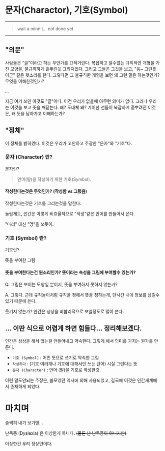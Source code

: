 # 문자(Charactor), 기호(Symbol)

---

> wait a minnit... not done yet.

---

## "의문"

사람들은 "글"이라고 하는 무언가를 끄적거린다.
복잡하고 알수없는 규칙적인 개형을 가진 모양을,
불규칙하게 흩뿌린듯 그려져있다.
그리고 그들은 그것을 보고,
"음~ 그런뜻이군" 같은 헛소리를 한다.
그렇다면 그 불규칙한 개형을 보면 왜 그런 말은 하는것인가?
무엇을 이해한것인가?

...

지금 여기 쓰인 이것도 "글"이다.
이건 우리가 없을때 아무런 의미가 없다.
그러나 우리는 이것을 보고 뜻을 깨닫는다.
왜? 도대체 왜?
기이한 선들이 복잡하게 흩뿌려진 이것은, 왜 뜻을 담아가고
이해하는가?

## "정체"

이 정체를 밝히겠다.
이것은 우리가 고안하고 주장한
"문자"와 "기호"다.

### 문자 (Character) 란?

문자란?

> 언어(말)을 작성하기 위한 기호(Symbol).

#### 작성한다는것은 무엇인가? (작성함 vs 그렸음)

작성한다는것은 기호를 그리는것을 말한다.

놀랍게도, 인간은 이렇게 비효율적으로 "작성"같은 언어를 만들어서 쓴다.

"마리" 대신 "명"을 쓰듯이.

### 기호 (Symbol) 란?

기호란?

뜻을 부여한 그림

#### 뜻을 부여한다는건 뭔소리인가? 뜻이라는 속성을 그림에 부여할수 있는가?

Q. 그림은 보이는 모양일 뿐이지, 뜻을 부여하지 못하지 않는가?

A. 그렇다. 근데 규칙놀이처럼 규칙을 정해서 뜻을 정하는게, 단시간 내에 정보를 남길수 있기 때문에 쓴다.

웃기지 않는가? 인간은 상상을 비합리적으로 보일정도로 많이 쓴다.

## ... 이딴 식으로 어렵게 하면 힘들다... 정리해보겠다.

인간은 상상을 해서 없는걸 만들어내고 약속한다.
그렇게 해서 의미를 가지는 뭔가를 만든다.

 - `기호 (Symbol)` : 어떤 뜻으로 쓰기로 약속한 그림
 - `작성하다` : (기호 여러개나 기호에 대해서만 쓰는 단어) 시실 그린다는 뜻
 - `문자 (Character)` : 언어 (말)을 기호로 작성한것.

이런 말도안되는 주장은, 쓸모있던 역사에 의해 사용되었고,
결국에 이것은 인간새계에서 존재하게 되었다.

# 마치며

솔찍히 내가 보기엔...

난독증 (Dyslexia) 은 이상한게 아니다.
~~(물론 난 난독증이 아니지만)~~

이상한건 우리 정상인이다.